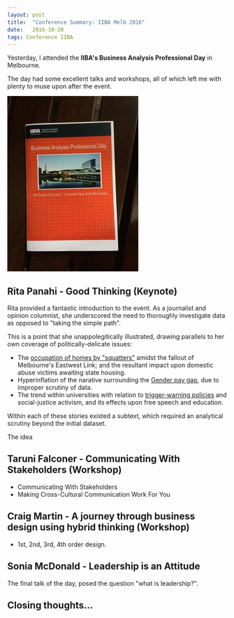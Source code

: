 ```yaml
---
layout: post
title:  "Conference Summary: IIBA Melb 2016"
date:   2016-10-20
tags: Conference IIBA
---
```


Yesterday, I attended the **IIBA's Business Analysis Professional Day** in Melbourne.

The day had some excellent talks and workshops, all of which left me with plenty to muse upon after the event.


![2016 IIBA Day - Event Programme](/images/2016/2016_IIBA_day_programme_300x400.jpg)

## Rita Panahi - Good Thinking (Keynote)
Rita provided a fantastic introduction to the event. As a journalist and opinion columnist, she underscored the need to thoroughly investigate data as opposed to "taking the simple path".

This is a point that she unappolegitically illustrated, drawing parallels to her own coverage of politically-delicate issues:

- The [occupation of homes by "squatters"][squatters] amidst the fallout of Melbourne's Eastwest Link; and the resultant impact upon domestic abuse victims awaiting state housing.
- Hyperinflation of the narative surrounding the [Gender pay gap][gender-pay-gap], due to improper scrutiny of data.
- The trend within universities with relation to [trigger-warning policies][trigger-warning] and social-justice activism, and its effects upon free speech and education. 

Within each of these stories existed a subtext, which required an analytical scrutiny beyond the initial dataset.

The idea 

## Taruni Falconer - Communicating With Stakeholders (Workshop)

- Communicating With Stakeholders
- Making Cross-Cultural Communication Work For You

## Craig Martin - A journey through business design using hybrid thinking (Workshop)

- 1st, 2nd, 3rd, 4th order design.

## Sonia McDonald - Leadership is an Attitude

The final talk of the day, posed the question "what is leadership?".

## Closing thoughts...


[squatters]: http://www.heraldsun.com.au/news/opinion/rita-panahi/rita-panahi-squatters-win-hurts-the-real-victims-of-domestic-violence/news-story/ea6d0df5ed0e1c62b17984c1f730636b
[gender-pay-gap]: http://www.heraldsun.com.au/blogs/rita-panahi/gender-pay-gap-mystery/news-story/3b05bde578500b5df10160a4d0a47597  "Gender pay gap mystery"
[trigger-warning]: http://www.heraldsun.com.au/news/opinion/rita-panahi/too-many-modern-students-refuse-to-learn-tolerance-and-respect-for-diversity-of-opinion/news-story/6f60755f738a13cca87291148798a5bb